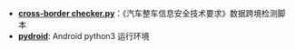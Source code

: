 - **[cross-border checker.py](https://github.com/delikely/Automotive-Security-Toolkit/blob/main/cross-border%20checker.py)**：《汽车整车信息安全技术要求》数据跨境检测脚本
- **[pydroid](https://github.com/delikely/Automotive-Security-Toolkit/tree/main/pydroid)**: Android python3 运行环境
